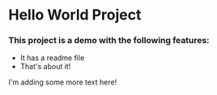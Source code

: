 # Hello World Project

### This project is a demo with the following features:
- It has a readme file
- That's about it!

I'm adding some more text here!

